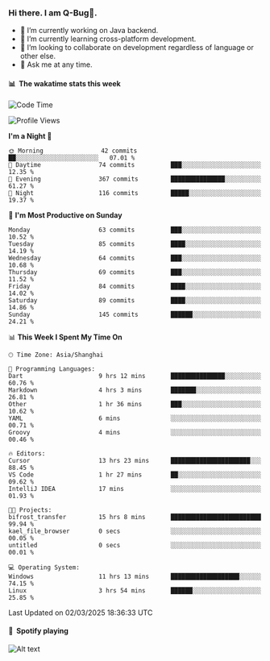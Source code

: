 ### Hi there. I am Q-Bug🐞.

- 🔭 I’m currently working on Java backend.
- 🌱 I’m currently learning cross-platform development.
- 👯 I’m looking to collaborate on development regardless of language or other else.
- 💬 Ask me at any time.

#### 📊 &nbsp;**The wakatime stats this week**  
<!--START_SECTION:waka-->
![Code Time](http://img.shields.io/badge/Code%20Time-267%20hrs%2017%20mins-blue)

![Profile Views](http://img.shields.io/badge/Profile%20Views-0-blue)

**I'm a Night 🦉** 

```text
🌞 Morning                42 commits          ██░░░░░░░░░░░░░░░░░░░░░░░   07.01 % 
🌆 Daytime                74 commits          ███░░░░░░░░░░░░░░░░░░░░░░   12.35 % 
🌃 Evening                367 commits         ███████████████░░░░░░░░░░   61.27 % 
🌙 Night                  116 commits         █████░░░░░░░░░░░░░░░░░░░░   19.37 % 
```
📅 **I'm Most Productive on Sunday** 

```text
Monday                   63 commits          ███░░░░░░░░░░░░░░░░░░░░░░   10.52 % 
Tuesday                  85 commits          ████░░░░░░░░░░░░░░░░░░░░░   14.19 % 
Wednesday                64 commits          ███░░░░░░░░░░░░░░░░░░░░░░   10.68 % 
Thursday                 69 commits          ███░░░░░░░░░░░░░░░░░░░░░░   11.52 % 
Friday                   84 commits          ████░░░░░░░░░░░░░░░░░░░░░   14.02 % 
Saturday                 89 commits          ████░░░░░░░░░░░░░░░░░░░░░   14.86 % 
Sunday                   145 commits         ██████░░░░░░░░░░░░░░░░░░░   24.21 % 
```


📊 **This Week I Spent My Time On** 

```text
🕑︎ Time Zone: Asia/Shanghai

💬 Programming Languages: 
Dart                     9 hrs 12 mins       ███████████████░░░░░░░░░░   60.76 % 
Markdown                 4 hrs 3 mins        ███████░░░░░░░░░░░░░░░░░░   26.81 % 
Other                    1 hr 36 mins        ███░░░░░░░░░░░░░░░░░░░░░░   10.62 % 
YAML                     6 mins              ░░░░░░░░░░░░░░░░░░░░░░░░░   00.71 % 
Groovy                   4 mins              ░░░░░░░░░░░░░░░░░░░░░░░░░   00.46 % 

🔥 Editors: 
Cursor                   13 hrs 23 mins      ██████████████████████░░░   88.45 % 
VS Code                  1 hr 27 mins        ██░░░░░░░░░░░░░░░░░░░░░░░   09.62 % 
IntelliJ IDEA            17 mins             ░░░░░░░░░░░░░░░░░░░░░░░░░   01.93 % 

🐱‍💻 Projects: 
bifrost_transfer         15 hrs 8 mins       █████████████████████████   99.94 % 
kael_file_browser        0 secs              ░░░░░░░░░░░░░░░░░░░░░░░░░   00.05 % 
untitled                 0 secs              ░░░░░░░░░░░░░░░░░░░░░░░░░   00.01 % 

💻 Operating System: 
Windows                  11 hrs 13 mins      ███████████████████░░░░░░   74.15 % 
Linux                    3 hrs 54 mins       ██████░░░░░░░░░░░░░░░░░░░   25.85 % 
```


 Last Updated on 02/03/2025 18:36:33 UTC
<!--END_SECTION:waka-->

#### 🎵 &nbsp;**Spotify playing**  
![Alt text](https://spotify-recently-played-readme.vercel.app/api?user=e5y1o4x7kdt9kf2blu4wvmb4s&unique={true|1|on|yes})
